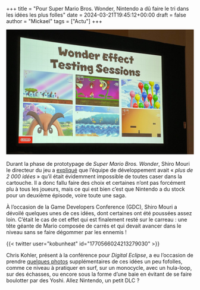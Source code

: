+++
title = "Pour Super Mario Bros. Wonder, Nintendo a dû faire le tri dans les idées les plus folles"
date = 2024-03-21T19:45:12+00:00
draft = false
author = "Mickael"
tags = ["Actu"]
+++

![Super Mario Bros. Wonder](nintendo.jpg "Quelques idées de transformations abandonnées dans Super Mario Bros. Wonder. © Nintendo/Chris Kohler") 

Durant la phase de prototypage de *Super Mario Bros. Wonder*, Shiro Mouri le directeur du jeu a [expliqué](https://www.wired.com/story/super-mario-bros-wonder-nintendo-switch-mouri-tezuka-interview/) que l’équipe de développement avait « *plus de 2 000 idées* » qu’il était évidemment impossible de toutes caser dans la cartouche. Il a donc fallu faire des choix et certaines n’ont pas forcément plu à tous les joueurs, mais ce qui est bien c’est que Nintendo a du stock pour un deuxième épisode, voire toute une saga.

À l’occasion de la Game Developers Conference (GDC), Shiro Mouri a dévoilé quelques unes de ces idées, dont certaines ont été poussées assez loin. C’était le cas de cet effet qui est finalement resté sur le carreau : une tête géante de Mario composée de carrés et qui devait avancer dans le niveau sans se faire dégommer par les ennemis !

{{< twitter user="kobunheat" id="1770566024213279030" >}}

Chris Kohler, présent à la conférence pour *Digital Eclipse*, a eu l’occasion de prendre [quelques photos](https://twitter.com/kobunheat/status/1770556415847125451) supplémentaires de ces idées un peu fofolles, comme ce niveau à pratiquer en surf, sur un monocycle, avec un hula-loop, sur des échasses, ou encore sous la forme d’une baie en évitant de se faire boulotter par des Yoshi. Allez Nintendo, un petit DLC ?
